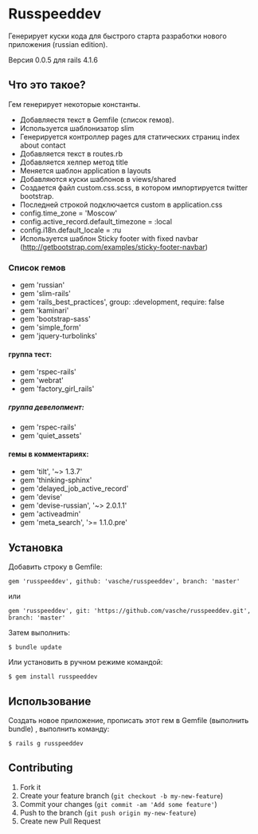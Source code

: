 # Russpeeddev

Генерирует куски кода для быстрого старта разработки нового приложения (russian edition).

Версия 0.0.5 для rails 4.1.6

## Что это такое?

Гем генерирует некоторые константы.
* Добавляестя текст в Gemfile (список гемов).
* Используется шаблонизатор slim
* Генерируется контроллер pages для статических страниц index about contact
* Добавляется текст в routes.rb
* Добавляется хелпер метод title
* Меняется шаблон application в layouts
* Добавляются куски шаблонов в views/shared
* Создается файл custom.css.scss, в котором импортируется twitter bootstrap.
* Последней строкой подключается custom в application.css
* config.time_zone = 'Moscow'
* config.active_record.default_timezone = :local
* config.i18n.default_locale = :ru
* Используется шаблон Sticky footer with fixed navbar (http://getbootstrap.com/examples/sticky-footer-navbar)

### Список гемов

* gem 'russian'
* gem 'slim-rails'
* gem 'rails_best_practices', group: :development, require: false
* gem 'kaminari'
* gem 'bootstrap-sass'
* gem 'simple_form'
* gem 'jquery-turbolinks'


#### группа тест:

* gem 'rspec-rails'
* gem 'webrat'
* gem 'factory_girl_rails'

##### группа девелопмент:

* gem 'rspec-rails'
* gem 'quiet_assets'

#### гемы в комментариях:
* gem 'tilt', '~> 1.3.7'
* gem 'thinking-sphinx'
* gem 'delayed_job_active_record'
* gem 'devise'
* gem 'devise-russian', '~> 2.0.1.1'
* gem 'activeadmin'
* gem 'meta_search', '>= 1.1.0.pre'


## Установка

Добавить строку в Gemfile:

    gem 'russpeeddev', github: 'vasche/russpeeddev', branch: 'master'

или

    gem 'russpeeddev', git: 'https://github.com/vasche/russpeeddev.git', branch: 'master'

Затем выполнить:

    $ bundle update

Или установить в ручном режиме командой:

    $ gem install russpeeddev

## Использование

Создать новое приложение, прописать этот гем в Gemfile (выполнить bundle) , выполнить команду:

    $ rails g russpeeddev



## Contributing

1. Fork it
2. Create your feature branch (`git checkout -b my-new-feature`)
3. Commit your changes (`git commit -am 'Add some feature'`)
4. Push to the branch (`git push origin my-new-feature`)
5. Create new Pull Request
